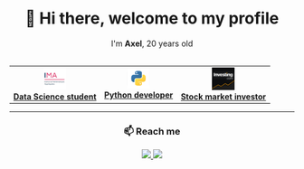 <div align="center">

# 👋 Hi there, welcome to my profile  

I'm **Axel**, 20 years old <br><br>

<table>
  <tr>
    <td align="center">
      <img src="assets/ima.png" width="40" /><br>
      <a href="https://www.uco.fr/fr/formations/sciences/bachelor-business-data-science" target="_blank" >
      <b>Data Science student</b>
    </td>
    <td align="center">
      <img src="assets/python.png" width="40" /><br>
      <a href="https://www.jetbrains.com/fr-fr/pycharm/" target="_blank" >
      <b>Python developer</b>
    </td>
    <td align="center">
      <a href="https://www.investing.com/" target="_blank" >
      <img src="assets/investing.png" width="40" /><br>
      <b>Stock market investor</b>
    </td>
  </tr>
</table>

---

### 📫 Reach me  
<a href="https://www.linkedin.com/in/axel-bouchaud-roche-692743359/" target="_blank">
  <img src="https://img.shields.io/badge/LinkedIn-0A66C2?style=for-the-badge&logo=linkedin&logoColor=white"/>
</a>
<a href="mailto:axelbouchaudroche@gmail.com">
  <img src="https://img.shields.io/badge/Email-D14836?style=for-the-badge&logo=gmail&logoColor=white"/>
</a>
</div>
